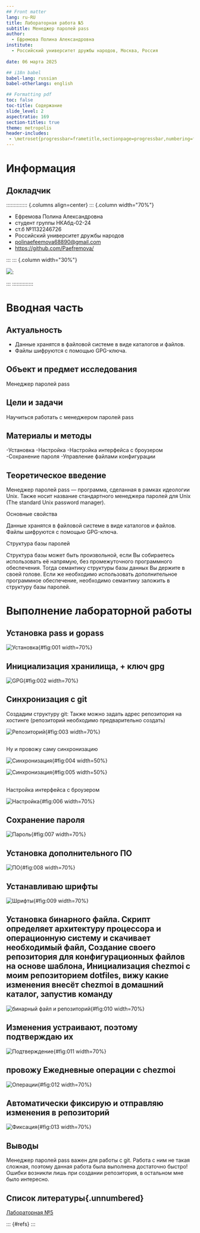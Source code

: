 ```yaml
---
## Front matter
lang: ru-RU
title: Лабораторная работа №5
subtitle: Менеджер паролей pass
author:
  - Ефремова Полина Александровна
institute:
  - Российский университет дружбы народов, Москва, Россия
 
date: 06 марта 2025

## i18n babel
babel-lang: russian
babel-otherlangs: english

## Formatting pdf
toc: false
toc-title: Содержание
slide_level: 2
aspectratio: 169
section-titles: true
theme: metropolis
header-includes:
 - \metroset{progressbar=frametitle,sectionpage=progressbar,numbering=fraction}
---
```


# Информация

## Докладчик

:::::::::::::: {.columns align=center}
::: {.column width="70%"}

  * Ефремова Полина Александровна 
  * студент группы НКАбд-02-24
  * ст.б №1132246726
  * Российский университет дружбы народов
  * polinaefeemova68890@gmail.com
  * <https://github.com/Paefremova/>

:::
::: {.column width="30%"}

![](./image/efremova.jpg):

:::
::::::::::::::

# Вводная часть

## Актуальность

- Данные хранятся в файловой системе в виде каталогов и файлов.
- Файлы шифруются с помощью GPG-ключа.

## Объект и предмет исследования

Менеджер паролей pass

## Цели и задачи

Научиться работать с менеджером паролей pass 

## Материалы и методы

-Установка
-Настройка
-Настройка интерфейса с броузером
-Сохранение пароля
-Управление файлами конфигурации

## Теоретическое введение

Менеджер паролей pass — программа, сделанная в рамках идеологии Unix.
Также носит название стандартного менеджера паролей для Unix (The standard Unix password manager).

Основные свойства

Данные хранятся в файловой системе в виде каталогов и файлов.
Файлы шифруются с помощью GPG-ключа.

Структура базы паролей

Структура базы может быть произвольной, если Вы собираетесь использовать её напрямую, без промежуточного программного обеспечения. Тогда семантику структуры базы данных Вы держите в своей голове.
Если же необходимо использовать дополнительное программное обеспечение, необходимо семантику заложить в структуру базы паролей.

# Выполнение лабораторной работы

## Установка pass и gopass 

![Установка](image/1.png){#fig:001 width=70%}

## Инициализация хранилища, + ключ gpg  

![GPG](image/2.png){#fig:002 width=70%}

## Синхронизация с git

Создадим структуру git:
Также можно задать адрес репозитория на хостинге (репозиторий необходимо предварительно создать) 

![Репозиторий](image/3.png){#fig:003 width=70%}

##

Ну и провожу саму синхронизацию 

![Синхронизация](image/4.png){#fig:004 width=50%} 

![Синхронизация](image/5.png){#fig:005 width=50%} 

##

Настройка интерфейса с броузером 

![Настройка](image/6.png){#fig:006 width=70%}

## Сохранение пароля 
![Пароль](image/7.png){#fig:007 width=70%}

## Установка дополнительного ПО 

![ПО](image/8.png){#fig:008 width=70%}

## Устанавливаю шрифты 

![Шрифты](image/9.png){#fig:009 width=70%}

## Установка бинарного файла. Скрипт определяет архитектуру процессора и операционную систему и скачивает необходимый файл, Создание своего репозитория для конфигурационных файлов на основе шаблона, Инициализация chezmoi с моим репозиторием dotfiles, вижу какие изменения внесёт chezmoi в домашний каталог, запустив команду 

![бинарный файл и репозиторий](image/10.png){#fig:010 width=70%}

## Изменения устраивают, поэтому подтверждаю их 

![Подтверждение](image/11.png){#fig:011 width=70%}

## провожу Ежедневные операции c chezmoi 

![Операции](image/12.png){#fig:012 width=70%}

## Автоматически фиксирую и отправляю изменения в репозиторий 

![Фиксация](image/13.png){#fig:013 width=70%}


## Выводы

Менеджер паролей pass важен для работы с git. Работа с ним не такая сложная, поэтому данная работа была выполнена достаточно быстро! 
Ошибки возникли лишь при создании репозитория, в остальном мне было интересно. 

## Список литературы{.unnumbered}

[Лабораторная №5](https://esystem.rudn.ru/mod/page/view.php?id=1224377#orgb06553f)

::: {#refs}
:::
